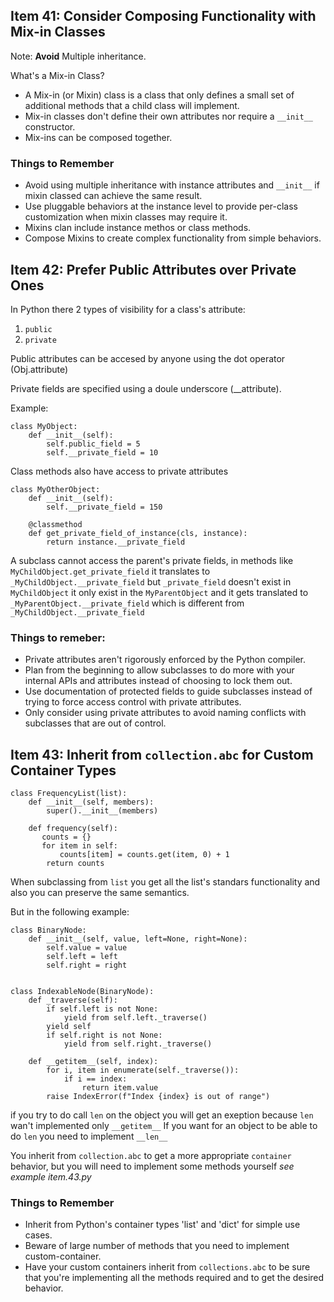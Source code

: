 ## Item 41: Consider Composing Functionality with Mix-in Classes

Note: **Avoid** Multiple inheritance.

What's a Mix-in Class?

* A Mix-in (or Mixin) class is a class that only defines a small set of additional methods that a child class will implement.
* Mix-in classes don't define their own attributes nor require a `__init__` constructor.
* Mix-ins can be composed together.

### Things to Remember

* Avoid using multiple inheritance with instance attributes and `__init__` if mixin classed can achieve the same result.
* Use pluggable behaviors at the instance level to provide per-class customization when mixin classes may require it.
* Mixins clan include instance methos or class methods.
* Compose Mixins to create complex functionality from simple behaviors.

## Item 42: Prefer Public Attributes over Private Ones

In Python there 2 types of visibility for a class's attribute:

1. `public`
2. `private`

Public attributes can be accesed by anyone using the dot operator (Obj.attribute)

Private fields are specified using a doule underscore (__attribute).

Example:

```
class MyObject:
    def __init__(self):
        self.public_field = 5
        self.__private_field = 10
```

Class methods also have access to private attributes

``` 
class MyOtherObject:
    def __init__(self):
        self.__private_field = 150

    @classmethod 
    def get_private_field_of_instance(cls, instance):
        return instance.__private_field
```

A subclass cannot access the parent's private fields, in methods like `MyChildObject.get_private_field` it translates to `_MyChildObject.__private_field` but `_private_field` doesn't exist in `MyChildObject` it only exist in the `MyParentObject` and it gets translated to `_MyParentObject.__private_field` which is different from `_MyChildObject.__private_field`

### Things to remeber:

* Private attributes aren't rigorously enforced by the Python compiler.
* Plan from the beginning to allow subclasses to do more with your internal APIs and attributes instead of choosing to lock them out.
* Use documentation of protected fields to guide subclasses instead of trying to force access control with private attributes.
* Only consider using private attributes to avoid naming conflicts with subclasses that are out of control.

## Item 43: Inherit from `collection.abc` for Custom Container Types

```
class FrequencyList(list):
    def __init__(self, members):
        super().__init__(members)

    def frequency(self):
       counts = {}
       for item in self:
           counts[item] = counts.get(item, 0) + 1
        return counts 
```

When subclassing from `list` you get all the list's standars functionality and also you can preserve the same semantics.

But in the following example:

```
class BinaryNode:
    def __init__(self, value, left=None, right=None):
        self.value = value
        self.left = left
        self.right = right


class IndexableNode(BinaryNode):
    def _traverse(self):
        if self.left is not None:
            yield from self.left._traverse()
        yield self
        if self.right is not None:
            yield from self.right._traverse()

    def __getitem__(self, index):
        for i, item in enumerate(self._traverse()):
            if i == index:
                return item.value
        raise IndexError(f"Index {index} is out of range")
```

if you try to do call `len` on the object you will get an exeption because `len` wan't implemented only `__getitem__`
If you want for an object to be able to do `len` you need to implement `__len__`

You inherit from `collection.abc` to get a more appropriate `container` behavior, but you will need to implement some methods yourself *see example item.43.py*

### Things to Remember

* Inherit from Python's container types 'list' and 'dict' for simple use cases.
* Beware of large number of methods that you need to implement custom-container.
* Have your custom containers inherit from `collections.abc` to be sure that you're implementing all the methods required and to get the desired behavior.
